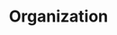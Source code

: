 ---
title: Organization
sections:
  - type: hero_section
    title: Our Values
    subtitle: >-
      We are a vibrant growing company that believes in the power of community built through open minded communication. We believe in an optimistic outlook on life and problem solving. With our team of growing young professionals we harness our tech skills to spread love and help other organizations reach their full potential within the tech industry.
    align: left
    image: images/organization_values.svg
    image_alt: Hero placeholder image
    image_position: right
    has_background: true
    background:
      background_color: blue
  - type: organizations_form
    title: Contact Us
    subtitle: Got a project request? Please fill out this form and leave a brief description of your project for review. We will schedule a meeting afterwards to discuss the project with you.
    image: images/undraw_contact_us_15o2.svg
    image_alt: Hero placeholder image
    image_position: right
    has_background: true
    background:
      background_color: white
template: advanced
---